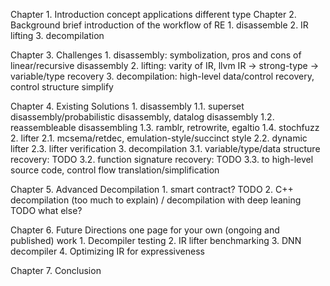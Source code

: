 Chapter 1. Introduction
    concept
    applications
    different type
Chapter 2. Background
    brief introduction of the workflow of RE
        1. disassemble
        2. IR lifting
        3. decompilation

Chapter 3. Challenges
    1. disassembly: symbolization, pros and cons of linear/recursive disassembly
    2. lifting: varity of IR, llvm IR -> strong-type -> variable/type recovery
    3. decompilation: high-level data/control recovery, control structure simplify

Chapter 4. Existing Solutions
    1. disassembly
        1.1. superset disassembly/probabilistic disassembly, datalog disassembly
        1.2. reassembleable disassembling
        1.3. ramblr, retrowrite, egaltio
        1.4. stochfuzz
    2. lifter
        2.1. mcsema/retdec, emulation-style/succinct style
        2.2. dynamic lifter
        2.3. lifter verification
    3. decompilation
        3.1. variable/type/data structure recovery: TODO
        3.2. function signature recovery: TODO
        3.3. to high-level source code, control flow translation/simplification

Chapter 5. Advanced Decompilation
    1. smart contract?
        TODO
    2. C++ decompilation (too much to explain) / decompilation with deep leaning
        TODO
    what else?

Chapter 6. Future Directions
    one page for your own (ongoing and published) work
    1. Decompiler testing
    2. IR lifter benchmarking
    3. DNN decompiler
    4. Optimizing IR for expressiveness

Chapter 7. Conclusion
